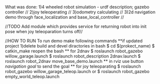 What was done:
	1)4 wheeled robot simulation - urdf description; gazebo controller //
	2)joy teleoperating //
	3)odometry calculating //
	3)2d navigation demo through face_localization and base_local_controller //
	
//TODO
	Add module which provides service for returning robot into init pose when joy teleoparation turns off//

//HOW TO RUN
	To run demo make following commands
	**if updated project
	1)delete build and devel diractories
	in bash
	$ cd $(prokect_name)
	$ catkin_make
	reopen the bash
	** for 2dnav
	$ roslaunch robot_gazebo willow_garage.launch 
	$ roslaunch robot_description 2dnav.launch
	$ roslaunch robot_2dnav move_base_demo.launch
	** in rviz use button *navigation goal* to send the goal
	** for joy teleoparating
	$ roslaunch robot_gazebo willow_garage_teleop.launch
	or
	$ roslaunch robot_gazebo empty_world_teleop.launch
